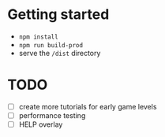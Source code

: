 # Getting started
- `npm install`
- `npm run build-prod`
- serve the `/dist` directory

# TODO
- [ ] create more tutorials for early game levels
- [ ] performance testing
- [ ] HELP overlay